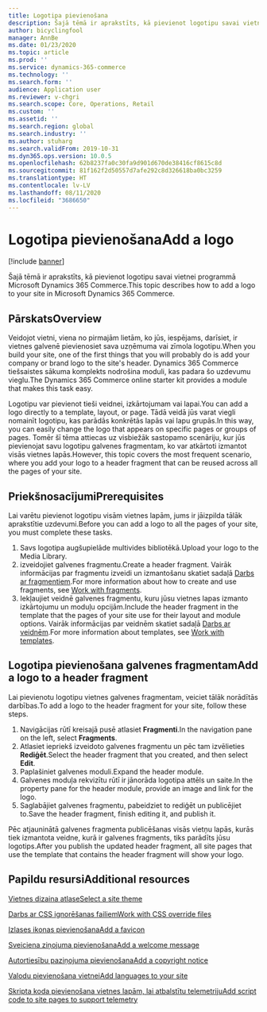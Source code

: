 ```yaml
---
title: Logotipa pievienošana
description: Šajā tēmā ir aprakstīts, kā pievienot logotipu savai vietnei programmā Microsoft Dynamics 365 Commerce.
author: bicyclingfool
manager: AnnBe
ms.date: 01/23/2020
ms.topic: article
ms.prod: ''
ms.service: dynamics-365-commerce
ms.technology: ''
ms.search.form: ''
audience: Application user
ms.reviewer: v-chgri
ms.search.scope: Core, Operations, Retail
ms.custom: ''
ms.assetid: ''
ms.search.region: global
ms.search.industry: ''
ms.author: stuharg
ms.search.validFrom: 2019-10-31
ms.dyn365.ops.version: 10.0.5
ms.openlocfilehash: 62b8237fa0c30fa9d901d670de38416cf8615c8d
ms.sourcegitcommit: 81f162f2d50557d7afe292c8d326618ba0bc3259
ms.translationtype: HT
ms.contentlocale: lv-LV
ms.lasthandoff: 08/11/2020
ms.locfileid: "3686650"
---
```

# <a name="add-a-logo"></a><span data-ttu-id="9fc5e-103">Logotipa pievienošana</span><span class="sxs-lookup"><span data-stu-id="9fc5e-103">Add a logo</span></span>

[!include [banner](includes/banner.md)]

<span data-ttu-id="9fc5e-104">Šajā tēmā ir aprakstīts, kā pievienot logotipu savai vietnei programmā Microsoft Dynamics 365 Commerce.</span><span class="sxs-lookup"><span data-stu-id="9fc5e-104">This topic describes how to add a logo to your site in Microsoft Dynamics 365 Commerce.</span></span>

## <a name="overview"></a><span data-ttu-id="9fc5e-105">Pārskats</span><span class="sxs-lookup"><span data-stu-id="9fc5e-105">Overview</span></span>

<span data-ttu-id="9fc5e-106">Veidojot vietni, viena no pirmajām lietām, ko jūs, iespējams, darīsiet, ir vietnes galvenē pievienosiet sava uzņēmuma vai zīmola logotipu.</span><span class="sxs-lookup"><span data-stu-id="9fc5e-106">When you build your site, one of the first things that you will probably do is add your company or brand logo to the site's header.</span></span> <span data-ttu-id="9fc5e-107">Dynamics 365 Commerce tiešsaistes sākuma komplekts nodrošina moduli, kas padara šo uzdevumu vieglu.</span><span class="sxs-lookup"><span data-stu-id="9fc5e-107">The Dynamics 365 Commerce online starter kit provides a module that makes this task easy.</span></span>

<span data-ttu-id="9fc5e-108">Logotipu var pievienot tieši veidnei, izkārtojumam vai lapai.</span><span class="sxs-lookup"><span data-stu-id="9fc5e-108">You can add a logo directly to a template, layout, or page.</span></span> <span data-ttu-id="9fc5e-109">Tādā veidā jūs varat viegli nomainīt logotipu, kas parādās konkrētās lapās vai lapu grupās.</span><span class="sxs-lookup"><span data-stu-id="9fc5e-109">In this way, you can easily change the logo that appears on specific pages or groups of pages.</span></span> <span data-ttu-id="9fc5e-110">Tomēr šī tēma attiecas uz visbiežāk sastopamo scenāriju, kur jūs pievienojat savu logotipu galvenes fragmentam, ko var atkārtoti izmantot visās vietnes lapās.</span><span class="sxs-lookup"><span data-stu-id="9fc5e-110">However, this topic covers the most frequent scenario, where you add your logo to a header fragment that can be reused across all the pages of your site.</span></span>

## <a name="prerequisites"></a><span data-ttu-id="9fc5e-111">Priekšnosacījumi</span><span class="sxs-lookup"><span data-stu-id="9fc5e-111">Prerequisites</span></span>

<span data-ttu-id="9fc5e-112">Lai varētu pievienot logotipu visām vietnes lapām, jums ir jāizpilda tālāk aprakstītie uzdevumi.</span><span class="sxs-lookup"><span data-stu-id="9fc5e-112">Before you can add a logo to all the pages of your site, you must complete these tasks.</span></span>

1. <span data-ttu-id="9fc5e-113">Savs logotipa augšupielāde multivides bibliotēkā.</span><span class="sxs-lookup"><span data-stu-id="9fc5e-113">Upload your logo to the Media Library.</span></span>
1. <span data-ttu-id="9fc5e-114">izveidojiet galvenes fragmentu.</span><span class="sxs-lookup"><span data-stu-id="9fc5e-114">Create a header fragment.</span></span> <span data-ttu-id="9fc5e-115">Vairāk informācijas par fragmentu izveidi un izmantošanu skatiet sadaļā [Darbs ar fragmentiem](work-with-fragments.md).</span><span class="sxs-lookup"><span data-stu-id="9fc5e-115">For more information about how to create and use fragments, see [Work with fragments](work-with-fragments.md).</span></span>
1. <span data-ttu-id="9fc5e-116">Iekļaujiet veidnē galvenes fragmentu, kuru jūsu vietnes lapas izmanto izkārtojumu un moduļu opcijām.</span><span class="sxs-lookup"><span data-stu-id="9fc5e-116">Include the header fragment in the template that the pages of your site use for their layout and module options.</span></span> <span data-ttu-id="9fc5e-117">Vairāk informācijas par veidnēm skatiet sadaļā [Darbs ar veidnēm](work-with-templates.md).</span><span class="sxs-lookup"><span data-stu-id="9fc5e-117">For more information about templates, see [Work with templates](work-with-templates.md).</span></span>

## <a name="add-a-logo-to-a-header-fragment"></a><span data-ttu-id="9fc5e-118">Logotipa pievienošana galvenes fragmentam</span><span class="sxs-lookup"><span data-stu-id="9fc5e-118">Add a logo to a header fragment</span></span>

<span data-ttu-id="9fc5e-119">Lai pievienotu logotipu vietnes galvenes fragmentam, veiciet tālāk norādītās darbības.</span><span class="sxs-lookup"><span data-stu-id="9fc5e-119">To add a logo to the header fragment for your site, follow these steps.</span></span>

1. <span data-ttu-id="9fc5e-120">Navigācijas rūtī kreisajā pusē atlasiet **Fragmenti**.</span><span class="sxs-lookup"><span data-stu-id="9fc5e-120">In the navigation pane on the left, select **Fragments**.</span></span>
1. <span data-ttu-id="9fc5e-121">Atlasiet iepriekš izveidoto galvenes fragmentu un pēc tam izvēlieties **Rediģēt**.</span><span class="sxs-lookup"><span data-stu-id="9fc5e-121">Select the header fragment that you created, and then select **Edit**.</span></span>
1. <span data-ttu-id="9fc5e-122">Paplašiniet galvenes moduli.</span><span class="sxs-lookup"><span data-stu-id="9fc5e-122">Expand the header module.</span></span>
1. <span data-ttu-id="9fc5e-123">Galvenes moduļa rekvizītu rūtī ir jānorāda logotipa attēls un saite.</span><span class="sxs-lookup"><span data-stu-id="9fc5e-123">In the property pane for the header module, provide an image and link for the logo.</span></span> 
1. <span data-ttu-id="9fc5e-124">Saglabājiet galvenes fragmentu, pabeidziet to rediģēt un publicējiet to.</span><span class="sxs-lookup"><span data-stu-id="9fc5e-124">Save the header fragment, finish editing it, and publish it.</span></span>

<span data-ttu-id="9fc5e-125">Pēc atjauninātā galvenes fragmenta publicēšanas visās vietņu lapās, kurās tiek izmantota veidne, kurā ir galvenes fragments, tiks parādīts jūsu logotips.</span><span class="sxs-lookup"><span data-stu-id="9fc5e-125">After you publish the updated header fragment, all site pages that use the template that contains the header fragment will show your logo.</span></span>

## <a name="additional-resources"></a><span data-ttu-id="9fc5e-126">Papildu resursi</span><span class="sxs-lookup"><span data-stu-id="9fc5e-126">Additional resources</span></span>

[<span data-ttu-id="9fc5e-127">Vietnes dizaina atlase</span><span class="sxs-lookup"><span data-stu-id="9fc5e-127">Select a site theme</span></span>](select-site-theme.md)

[<span data-ttu-id="9fc5e-128">Darbs ar CSS ignorēšanas failiem</span><span class="sxs-lookup"><span data-stu-id="9fc5e-128">Work with CSS override files</span></span>](css-override-files.md)

[<span data-ttu-id="9fc5e-129">Izlases ikonas pievienošana</span><span class="sxs-lookup"><span data-stu-id="9fc5e-129">Add a favicon</span></span>](add-favicon.md)

[<span data-ttu-id="9fc5e-130">Sveiciena ziņojuma pievienošana</span><span class="sxs-lookup"><span data-stu-id="9fc5e-130">Add a welcome message</span></span>](add-welcome-message.md)

[<span data-ttu-id="9fc5e-131">Autortiesību paziņojuma pievienošana</span><span class="sxs-lookup"><span data-stu-id="9fc5e-131">Add a copyright notice</span></span>](add-copyright-notice.md)

[<span data-ttu-id="9fc5e-132">Valodu pievienošana vietnei</span><span class="sxs-lookup"><span data-stu-id="9fc5e-132">Add languages to your site</span></span>](add-languages-to-site.md)

[<span data-ttu-id="9fc5e-133">Skripta koda pievienošana vietnes lapām, lai atbalstītu telemetriju</span><span class="sxs-lookup"><span data-stu-id="9fc5e-133">Add script code to site pages to support telemetry</span></span>](add-telemetry.md)

